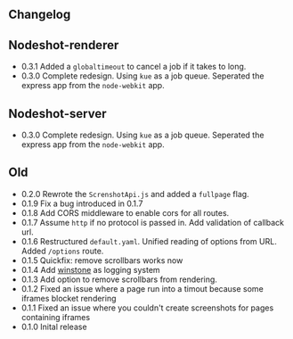 Changelog
-------

## Nodeshot-renderer
  * 0.3.1 Added a `globaltimeout` to cancel a job if it takes to long.
  * 0.3.0 Complete redesign. Using `kue` as a job queue. Seperated the express app from the `node-webkit` app.

## Nodeshot-server
  * 0.3.0 Complete redesign. Using `kue` as a job queue. Seperated the express app from the `node-webkit` app.


## Old
  * 0.2.0 Rewrote the `ScrenshotApi.js` and added a `fullpage` flag.
  * 0.1.9 Fix a bug introduced in 0.1.7
  * 0.1.8 Add CORS middleware to enable cors for all routes.
  * 0.1.7 Assume `http` if no protocol is passed in. Add validation of callback url.
  * 0.1.6 Restructured `default.yaml`. Unified reading of options from URL. Added `/options` route.
  * 0.1.5 Quickfix: remove scrollbars works now
  * 0.1.4 Add [winstone](https://github.com/flatiron/winston) as logging system
  * 0.1.3 Add option to remove scrollbars from rendering.
  * 0.1.2 Fixed an issue where a page run into a timout because some iframes blocket rendering
  * 0.1.1 Fixed an issue where you couldn't create screenshots for pages containing iframes
  * 0.1.0 Inital release